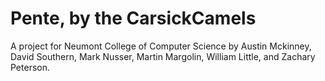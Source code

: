# Pente, by the CarsickCamels
A project for Neumont College of Computer Science by Austin Mckinney, David Southern, Mark Nusser, Martin Margolin, William Little, and Zachary Peterson.
